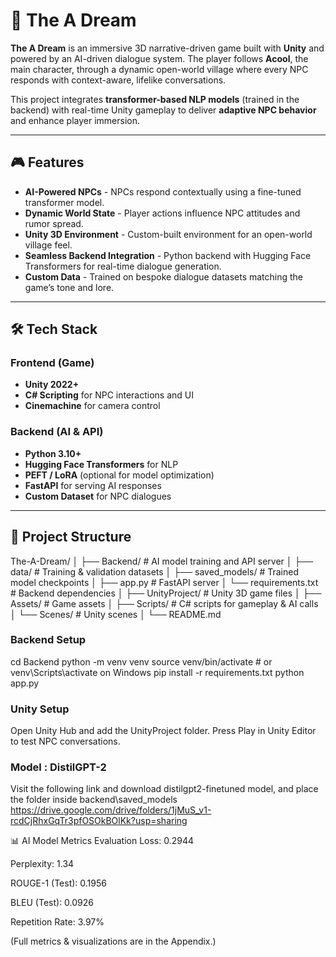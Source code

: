 # 🌌 The A Dream  

**The A Dream** is an immersive 3D narrative-driven game built with **Unity** and powered by an AI-driven dialogue system. The player follows **Acool**, the main character, through a dynamic open-world village where every NPC responds with context-aware, lifelike conversations.  

This project integrates **transformer-based NLP models** (trained in the backend) with real-time Unity gameplay to deliver **adaptive NPC behavior** and enhance player immersion.  

---

## 🎮 Features  
- **AI-Powered NPCs** - NPCs respond contextually using a fine-tuned transformer model.  
- **Dynamic World State** - Player actions influence NPC attitudes and rumor spread.  
- **Unity 3D Environment** - Custom-built environment for an open-world village feel.  
- **Seamless Backend Integration** - Python backend with Hugging Face Transformers for real-time dialogue generation.  
- **Custom Data** - Trained on bespoke dialogue datasets matching the game’s tone and lore.  

---

## 🛠 Tech Stack  

### Frontend (Game)  
- **Unity 2022+**  
- **C# Scripting** for NPC interactions and UI  
- **Cinemachine** for camera control  

### Backend (AI & API)  
- **Python 3.10+**  
- **Hugging Face Transformers** for NLP  
- **PEFT / LoRA** (optional for model optimization)  
- **FastAPI** for serving AI responses  
- **Custom Dataset** for NPC dialogues  

---

## 📂 Project Structure  
The-A-Dream/
│
├── Backend/ # AI model training and API server
│ ├── data/ # Training & validation datasets
│ ├── saved_models/ # Trained model checkpoints
│ ├── app.py # FastAPI server
│ └── requirements.txt # Backend dependencies
│
├── UnityProject/ # Unity 3D game files
│ ├── Assets/ # Game assets
│ ├── Scripts/ # C# scripts for gameplay & AI calls
│ └── Scenes/ # Unity scenes
│
└── README.md

### Backend Setup  

cd Backend
python -m venv venv
source venv/bin/activate  # or venv\Scripts\activate on Windows
pip install -r requirements.txt
python app.py

### Unity Setup
Open Unity Hub and add the UnityProject folder.
Press Play in Unity Editor to test NPC conversations.

### Model : DistilGPT-2
Visit the following link and download distilgpt2-finetuned model, and place the folder inside backend\saved_models
https://drive.google.com/drive/folders/1jMuS_v1-rcdCjRhxGqTr3pfOSOkBOlKk?usp=sharing

📊 AI Model Metrics
Evaluation Loss: 0.2944

Perplexity: 1.34

ROUGE-1 (Test): 0.1956

BLEU (Test): 0.0926

Repetition Rate: 3.97%

(Full metrics & visualizations are in the Appendix.)
